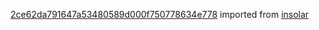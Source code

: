 [2ce62da791647a53480589d000f750778634e778](https://github.com/insolar/insolar/commit/2ce62da791647a53480589d000f750778634e778) imported from [insolar](https://github.com/insolar/insolar)
